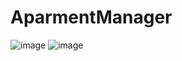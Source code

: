 # AparmentManager
![image](https://github.com/RaulPerGonz/AparmentManager/assets/113686145/111d31dc-6986-4286-8f81-f26aa18067fb)
![image](https://github.com/RaulPerGonz/AparmentManager/assets/113686145/6007cea0-00cf-4af6-95d6-1e55af5128b0)
